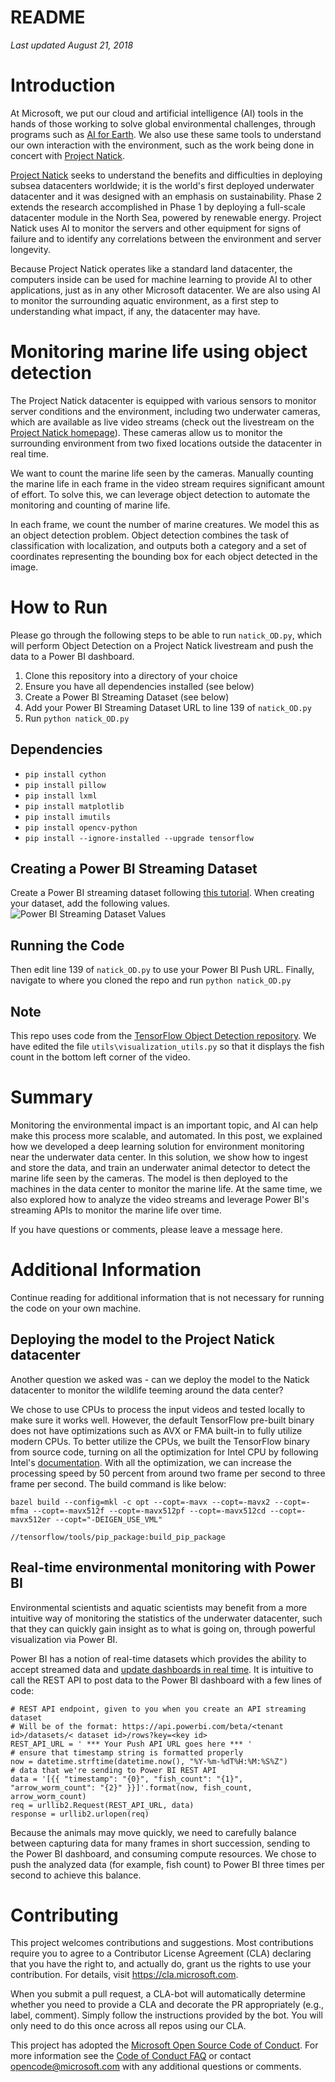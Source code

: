 # README
*Last updated August 21, 2018*

# **Introduction**
At Microsoft, we put our cloud and artificial intelligence (AI) tools in the hands of those working to solve global environmental challenges, through programs such as [AI for Earth](https://www.microsoft.com/en-us/aiforearth/). We also use these same tools to understand our own interaction with the environment, such as the work being done in concert with [Project Natick](https://natick.research.microsoft.com/).

[Project Natick](https://natick.research.microsoft.com/) seeks to understand the benefits and difficulties in deploying subsea datacenters worldwide; it is the world&#39;s first deployed underwater datacenter and it was designed with an emphasis on sustainability. Phase 2 extends the research accomplished in Phase 1 by deploying a full-scale datacenter module in the North Sea, powered by renewable energy. Project Natick uses AI to monitor the servers and other equipment for signs of failure and to identify any correlations between the environment and server longevity.

Because Project Natick operates like a standard land datacenter, the computers inside can be used for machine learning to provide AI to other applications, just as in any other Microsoft datacenter. We are also using AI to monitor the surrounding aquatic environment, as a first step to understanding what impact, if any, the datacenter may have.

# **Monitoring marine life using object detection**

The Project Natick datacenter is equipped with various sensors to monitor server conditions and the environment, including two underwater cameras, which are available as live video streams (check out the livestream on the [Project Natick homepage](https://natick.research.microsoft.com/#section-live)). These cameras allow us to monitor the surrounding environment from two fixed locations outside the datacenter in real time.

We want to count the marine life seen by the cameras. Manually counting the marine life in each frame in the video stream requires significant amount of effort. To solve this, we can leverage object detection to automate the monitoring and counting of marine life.

In each frame, we count the number of marine creatures. We model this as an object detection problem. Object detection combines the task of classification with localization, and outputs both a category and a set of coordinates representing the bounding box for each object detected in the image. 

# **How to Run**
Please go through the following steps to be able to run `natick_OD.py`, which will perform Object Detection on a Project Natick livestream and push the data to a Power BI dashboard. 

1. Clone this repository into a directory of your choice
2. Ensure you have all dependencies installed (see below)
3. Create a Power BI Streaming Dataset (see below)
4. Add your Power BI Streaming Dataset URL to line 139 of `natick_OD.py`
5. Run `python natick_OD.py`

## Dependencies
- `pip install cython`
- `pip install pillow`
- `pip install lxml`
- `pip install matplotlib`
- `pip install imutils`
- `pip install opencv-python`
- `pip install --ignore-installed --upgrade tensorflow`

## Creating a Power BI Streaming Dataset
Create a Power BI streaming dataset following [this tutorial](https://docs.microsoft.com/en-us/power-bi/service-real-time-streaming). When creating your dataset, add the following values.
![Power BI Streaming Dataset Values](images/PowerBIsetup.PNG)

## Running the Code
Then edit line 139 of `natick_OD.py` to use your Power BI Push URL. Finally, navigate to where you cloned the repo and run `python natick_OD.py`

## Note
This repo uses code from the [TensorFlow Object Detection repository](https://github.com/tensorflow/models/tree/master/research/object_detection). We have edited the file `utils\visualization_utils.py` so that it displays the fish count in the bottom left corner of the video.


# **Summary**
Monitoring the environmental impact is an important topic, and AI can help make this process more scalable, and automated. In this post, we explained how we developed a deep learning solution for environment monitoring near the underwater data center. In this solution, we show how to ingest and store the data, and train an underwater animal detector to detect the marine life seen by the cameras. The model is then deployed to the machines in the data center to monitor the marine life. At the same time, we also explored how to analyze the video streams and leverage Power BI&#39;s streaming APIs to monitor the marine life over time.

If you have questions or comments, please leave a message here.

# Additional Information
Continue reading for additional information that is not necessary for running the code on your own machine.

## **Deploying the model to the Project Natick datacenter**

Another question we asked was - can we deploy the model to the Natick datacenter to monitor the wildlife teeming around the data center?

We chose to use CPUs to process the input videos and tested locally to make sure it works well. However, the default TensorFlow pre-built binary does not have optimizations such as AVX or FMA built-in to fully utilize modern CPUs. To better utilize the CPUs, we built the TensorFlow binary from source code, turning on all the optimization for Intel CPU by following Intel&#39;s [documentation](https://software.intel.com/en-us/articles/intel-optimization-for-tensorflow-installation-guide). With all the optimization, we can increase the processing speed by 50 percent from around two frame per second to three frame per second. The build command is like below:

```
bazel build --config=mkl -c opt --copt=-mavx --copt=-mavx2 --copt=-mfma --copt=-mavx512f --copt=-mavx512pf --copt=-mavx512cd --copt=-mavx512er --copt="-DEIGEN_USE_VML"

//tensorflow/tools/pip_package:build_pip_package
```

## **Real-time environmental monitoring with Power BI**

Environmental scientists and aquatic scientists may benefit from a more intuitive way of monitoring the statistics of the underwater datacenter, such that they can quickly gain insight as to what is going on, through powerful visualization via Power BI.

Power BI has a notion of real-time datasets which provides the ability to accept streamed data and [update dashboards in real time](https://docs.microsoft.com/en-us/power-bi/service-real-time-streaming). It is intuitive to call the REST API to post data to the Power BI dashboard with a few lines of code:

```
# REST API endpoint, given to you when you create an API streaming dataset
# Will be of the format: https://api.powerbi.com/beta/<tenant id>/datasets/< dataset id>/rows?key=<key id>
REST_API_URL = ' *** Your Push API URL goes here *** '
# ensure that timestamp string is formatted properly
now = datetime.strftime(datetime.now(), "%Y-%m-%dT%H:%M:%S%Z")
# data that we're sending to Power BI REST API
data = '[{{ "timestamp": "{0}", "fish_count": "{1}", "arrow_worm_count": "{2}" }}]'.format(now, fish_count, arrow_worm_count)
req = urllib2.Request(REST_API_URL, data)
response = urllib2.urlopen(req)
```

Because the animals may move quickly, we need to carefully balance between capturing data for many frames in short succession, sending to the Power BI dashboard, and consuming compute resources. We chose to push the analyzed data (for example, fish count) to Power BI three times per second to achieve this balance.


# Contributing

This project welcomes contributions and suggestions.  Most contributions require you to agree to a
Contributor License Agreement (CLA) declaring that you have the right to, and actually do, grant us
the rights to use your contribution. For details, visit https://cla.microsoft.com.

When you submit a pull request, a CLA-bot will automatically determine whether you need to provide
a CLA and decorate the PR appropriately (e.g., label, comment). Simply follow the instructions
provided by the bot. You will only need to do this once across all repos using our CLA.

This project has adopted the [Microsoft Open Source Code of Conduct](https://opensource.microsoft.com/codeofconduct/).
For more information see the [Code of Conduct FAQ](https://opensource.microsoft.com/codeofconduct/faq/) or
contact [opencode@microsoft.com](mailto:opencode@microsoft.com) with any additional questions or comments.
